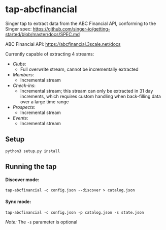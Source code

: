 # tap-abcfinancial

Singer tap to extract data from the ABC Financial API, conforming to the Singer
spec: https://github.com/singer-io/getting-started/blob/master/docs/SPEC.md

ABC Financial API: https://abcfinancial.3scale.net/docs

Currently capable of extracting 4 streams:

- *Clubs*:
  - Full overwrite stream, cannot be incrementally extracted
- *Members*:
  - Incremental stream
- *Check-ins*:
  - Incremental stream; this stream can only be extracted in 31 day increments, which
  requires custom handling when back-filling data over a large time range
- *Prospects*:
  - Incremental stream
- *Events*:
  - Incremental stream

## Setup

`python3 setup.py install`

## Running the tap

#### Discover mode:

`tap-abcfinancial -c config.json --discover > catalog.json`

#### Sync mode:

`tap-abcfinancial -c config.json -p catalog.json -s state.json`

*Note:* The `-s` parameter is optional
